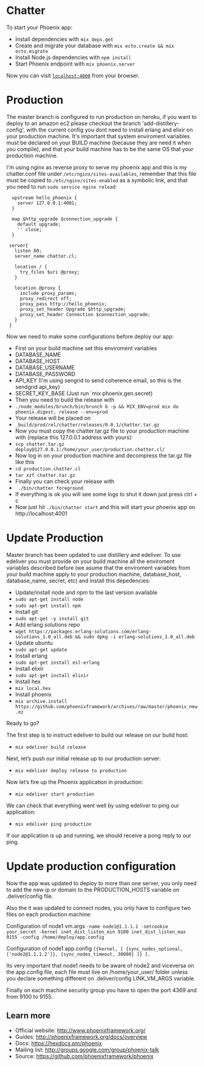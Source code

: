 # Chatter

To start your Phoenix app:

  * Install dependencies with `mix deps.get`
  * Create and migrate your database with `mix ecto.create && mix ecto.migrate`
  * Install Node.js dependencies with `npm install`
  * Start Phoenix endpoint with `mix phoenix.server`

Now you can visit [`localhost:4000`](http://localhost:4000) from your browser.

# Production

The master branch is configured to run production on heroku, if you want to deploy to an amazon ec2 please checkout the branch 'add-distillery-config', with the current config you dont need to install erlang and elixir on your production machine. It's important that system enviroment variables must be declared on your BUILD machine (because they are need it when you compile), and that your build machine has to be the same OS that your production machine.

I'm using nginx as reverse proxy to serve my phoenix app and this is my chatter.conf file under `/etc/nginx/sites-availables`, remember that this file must be copied to `/etc/nginx/sites-enabled` as a symbolic link, and that you need to run `sudo service nginx reload`:

```
  upstream hello_phoenix {
    server 127.0.0.1:4001;
  }

  map $http_upgrade $connection_upgrade {
    default upgrade;
    '' close;
  }

 server{
   listen 80;
   server_name chatter.cl;

   location / {
     try_files $uri @proxy;
   }

   location @proxy {
     include proxy_params;
     proxy_redirect off;
     proxy_pass http://hello_phoenix;
     proxy_set_header Upgrade $http_upgrade;
     proxy_set_header Connection $connection_upgrade;
   }
 }
 ```

Now we need to make some configurations before deploy our app:

  * First on your build machine set this enviroment variables
   * DATABASE_NAME
   * DATABASE_HOST
   * DATABASE_USERNAME
   * DATABASE_PASSWORD
   * API_KEY (I'm using sengrid to send coherence email, so this is the sendgrid api_key)
   * SECRET_KEY_BASE (Just run `mix phoenix.gen.secret)
  * Then you need to build the release with
   * `./node_modules/brunch/bin/brunch b -p && MIX_ENV=prod mix do phoenix.digest, release --env=prod`
  * Your release will be placed on
   * `_build/prod/rel/chatter/releases/0.0.1/chatter.tar.gz` 
  * Now you must copy the chatter.tar.gz file to your production machine with (replace this 127.0.0.1 address with yours):
   * `scp chatter.tar.gz deploy@127.0.0.1:/home/your_user/production.chatter.cl/`
  * Now log in on your production machine and decompress the tar.gz file like this
   * `cd production.chatter.cl`
   * `tar xzf chatter.tar.gz`
  * Finally you can check your release with
   * ` ./bin/chatter foreground`
  * If everything is ok you will see some logs to shut it down just press ctrl + c
  * Now just hit `./bin/chatter start` and this will start your phoenix app on http://localhost:4001

# Update Production

Master branch has been updated to use distillery and edeliver. To use edeliver you must provide on your build machine all the enviroment variables described before (we asume that the enviroment variables from your build machine apply to your production machine, database_host, database_name, secret, etc) and install this depedencies:

  * Update/install node and npm to the last version available
   * `sudo apt-get install node`
   * `sudo apt-get install npm`
  * Install git
   * `sudo apt-get -y install git`
  * Add erlang solutions repo
   * `wget https://packages.erlang-solutions.com/erlang-solutions_1.0_all.deb && sudo dpkg -i erlang-solutions_1.0_all.deb`
  * Update ubuntu
   * `sudo apt-get update`
  * Install erlang
   * `sudo apt-get install esl-erlang`
  * Install elixir
   * `sudo apt-get install elixir`
  * Install hex
   * `mix local.hex`
  * Install phoenix
  * `mix archive.install https://github.com/phoenixframework/archives/raw/master/phoenix_new.ez`

Ready to go?

The first step is to instruct edeliver to build our release on our build host:
 * `mix edeliver build release`

Next, let’s push our initial release up to our production server:
 * `mix edeliver deploy release to production`

Now let’s fire up the Phoenix application in production:
 * `mix edeliver start production`

We can check that everything went well by using edeliver to ping our application:
 * `mix edeliver ping production`

If our application is up and running, we should receive a pong reply to our ping.

# Update production configuration

Now the app was updated to deploy to more than one server, you only need to add the new ip or domain to the PRODUCTION_HOSTS variable on .deliver/config file.

Also the it was updated to connect nodes, you only have to configure two files on each production machine:

Configuration of node1 vm.args
`
-name node1@1.1.1.1
-setcookie your_secret
-kernel inet_dist_listen_min 9100 inet_dist_listen_max 9155
-config /home/deploy/app.config
`

Configuration of node1 app.config
`
[{kernel,
  [
    {sync_nodes_optional, ['node2@1.1.1.2']},
    {sync_nodes_timeout, 30000}
  ]}
].
`

Its very important that node1 needs to be aware of node2 and viceversa on the app.config file, each file must live on /home/your_user/ folder unless you declare something different on .deliver/config LINK_VM_ARGS variable.

Finally on each machine security group you have to open the port 4369 and from 9100 to 9155.

## Learn more

  * Official website: http://www.phoenixframework.org/
  * Guides: http://phoenixframework.org/docs/overview
  * Docs: https://hexdocs.pm/phoenix
  * Mailing list: http://groups.google.com/group/phoenix-talk
  * Source: https://github.com/phoenixframework/phoenix
